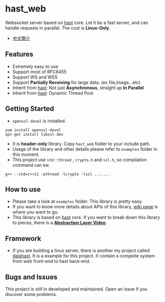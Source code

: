 # hast_web

Websocket server based on [hast](https://github.com/hn12404988/hast) core. Let it be a fast server, and can handle requests in parallel. The cost is **Linux-Only**.

* [中文簡介](https://github.com/hn12404988/hast_web/blob/master/README_Chinese.md)

## Features

* Extremely easy to use
* Support most of RFC6455
* Support WS and WSS
* Support **Partially Receiving** for large data. (ex file,image...etc)
* Inherit from [hast](https://github.com/hn12404988/hast): Not just **Asynchronous**, straight up **In Parallel**
* Inherit from [hast](https://github.com/hn12404988/hast): Dynamic Thread Pool

## Getting Started

* `openssl-devel` is installed.
```
yum install openssl-devel
apt-get install libssl-dev
```
* It is **header-only** library. Copy `hast_web` folder to your include path.
* Usage of the library and other details please refer to `examples` folder in this moment.
* This project use `std::thread` , `crypto.h` and `ssl.h`, so compilation command can be:
```
g++ --std=c++11 -pthread -lcrypto -lssl .......
```

## How to use

* Please take a look at `examples` folder. This library is pretty easy.
* If you want to know more details about APIs of this library, [wiki page](https://github.com/hn12404988/hast_web/wiki) is where you want to go.
* This library is based on [hast](https://github.com/hn12404988/hast) core. If you want to break down this library to pieces, there is a [**Abstraction Layer Video**](https://www.youtube.com/watch?v=EpoL8mSOA6E).

## Framework

* If you are building a linux server, there is another my project called [dalahast](https://github.com/hn12404988/dalahast). It is a example for this project. It contain a complete system from web front-end to hast back-end. 

## Bugs and Issues

This project is still in developed and maintained. Open an issue if you discover some problems.
